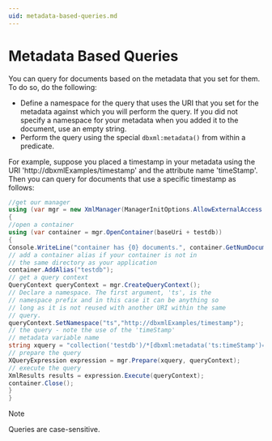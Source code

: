 ```yaml
---
uid: metadata-based-queries.md
---
```


# Metadata Based Queries

You can query for documents based on the metadata that you set for them. To do so, do the following:

* Define a namespace for the query that uses the URI that you set for the metadata against which you will perform the query. If you did not specify a namespace for your metadata when you added it to the document, use an empty string.
* Perform the query using the special `dbxml:metadata()` from within a predicate.

For example, suppose you placed a timestamp in your metadata using the URI 'http://dbxmlExamples/timestamp' and the attribute name 'timeStamp'. Then you can query for documents that use a specific timestamp as follows:



``` C#
//get our manager
using (var mgr = new XmlManager(ManagerInitOptions.AllowExternalAccess | ManagerInitOptions.AllowAutoOpen))
{
//open a container
using (var container = mgr.OpenContainer(baseUri + testdb))
{
Console.WriteLine("container has {0} documents.", container.GetNumDocuments());
// add a container alias if your container is not in
// the same directory as your application
container.AddAlias("testdb");
// get a query context
QueryContext queryContext = mgr.CreateQueryContext();
// Declare a namespace. The first argument, 'ts', is the
// namespace prefix and in this case it can be anything so
// long as it is not reused with another URI within the same
// query.
queryContext.SetNamespace("ts","http://dbxmlExamples/timestamp");
// the query - note the use of the 'timeStamp'
// metadata variable name
string xquery = "collection('testdb')/*[dbxml:metadata('ts:timeStamp')='00:12:01']";
// prepare the query
XQueryExpression expression = mgr.Prepare(xquery, queryContext);
// execute the query
XmlResults results = expression.Execute(queryContext);
container.Close();
}
}
```
>[!NOTE]
Queries are case-sensitive.

